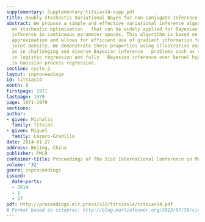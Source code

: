 ```yaml
---
supplementary: Supplementary:titsias14-supp.pdf
title: Doubly Stochastic Variational Bayes for non-Conjugate Inference
abstract: We propose a simple and effective variational inference algorithm based
  on stochastic optimisation   that can be widely applied for Bayesian non-conjugate
  inference in continuous parameter spaces. This algorithm is based on stochastic
  approximation and allows for efficient use of gradient information from the model
  joint density. We demonstrate these properties using illustrative examples as well
  as in challenging and diverse Bayesian inference   problems such as variable selection
  in logistic regression and fully   Bayesian inference over kernel hyperparameters
  in Gaussian process regression.
section: cycle-2
layout: inproceedings
id: titsias14
month: 0
firstpage: 1971
lastpage: 1979
page: 1971-1979
sections: 
author:
- given: Michalis
  family: Titsias
- given: Miguel
  family: Lázaro-Gredilla
date: 2014-01-27
address: Bejing, China
publisher: PMLR
container-title: Proceedings of The 31st International Conference on Machine Learning
volume: '32'
genre: inproceedings
issued:
  date-parts:
  - 2014
  - 1
  - 27
pdf: http://proceedings.mlr.press/v32/titsias14/titsias14.pdf
# Format based on citeproc: http://blog.martinfenner.org/2013/07/30/citeproc-yaml-for-bibliographies/
---
```

